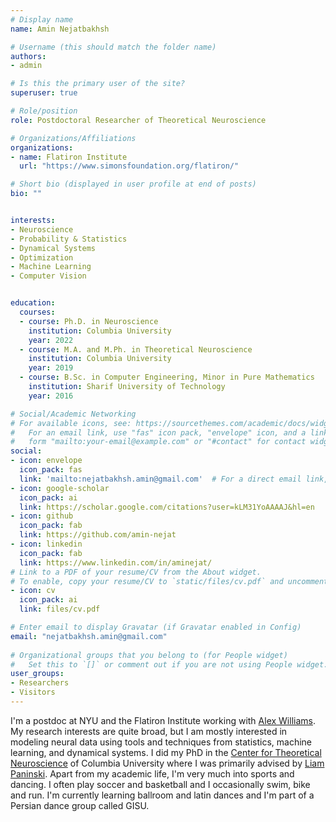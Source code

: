 ```yaml
---
# Display name
name: Amin Nejatbakhsh

# Username (this should match the folder name)
authors:
- admin

# Is this the primary user of the site?
superuser: true

# Role/position
role: Postdoctoral Researcher of Theoretical Neuroscience

# Organizations/Affiliations
organizations:
- name: Flatiron Institute
  url: "https://www.simonsfoundation.org/flatiron/"

# Short bio (displayed in user profile at end of posts)
bio: ""


interests:
- Neuroscience
- Probability & Statistics
- Dynamical Systems
- Optimization
- Machine Learning
- Computer Vision


education:
  courses:
  - course: Ph.D. in Neuroscience
    institution: Columbia University
    year: 2022
  - course: M.A. and M.Ph. in Theoretical Neuroscience
    institution: Columbia University
    year: 2019
  - course: B.Sc. in Computer Engineering, Minor in Pure Mathematics
    institution: Sharif University of Technology
    year: 2016

# Social/Academic Networking
# For available icons, see: https://sourcethemes.com/academic/docs/widgets/#icons
#   For an email link, use "fas" icon pack, "envelope" icon, and a link in the
#   form "mailto:your-email@example.com" or "#contact" for contact widget.
social:
- icon: envelope
  icon_pack: fas
  link: 'mailto:nejatbakhsh.amin@gmail.com'  # For a direct email link, use "mailto:test@example.org".
- icon: google-scholar
  icon_pack: ai
  link: https://scholar.google.com/citations?user=kLM31YoAAAAJ&hl=en
- icon: github
  icon_pack: fab
  link: https://github.com/amin-nejat
- icon: linkedin
  icon_pack: fab
  link: https://www.linkedin.com/in/aminejat/
# Link to a PDF of your resume/CV from the About widget.
# To enable, copy your resume/CV to `static/files/cv.pdf` and uncomment the lines below.  
- icon: cv
  icon_pack: ai
  link: files/cv.pdf

# Enter email to display Gravatar (if Gravatar enabled in Config)
email: "nejatbakhsh.amin@gmail.com"
  
# Organizational groups that you belong to (for People widget)
#   Set this to `[]` or comment out if you are not using People widget.  
user_groups:
- Researchers
- Visitors
---
```


I'm a postdoc at NYU and the Flatiron Institute working with <a href="http://neurostatslab.org/">Alex Williams</a>. My research interests are quite broad, but I am mostly interested in modeling neural data using tools and techniques from statistics, machine learning, and dynamical systems. I did my PhD in the <a href="https://ctn.zuckermaninstitute.columbia.edu/">Center for Theoretical Neuroscience</a> of Columbia University where I was primarily advised by <a href="http://www.stat.columbia.edu/~liam/">Liam Paninski</a>. Apart from my academic life, I'm very much into sports and dancing. I often play soccer and basketball and I occasionally swim, bike and run. I'm currently learning ballroom and latin dances and I'm part of a Persian dance group called GISU.